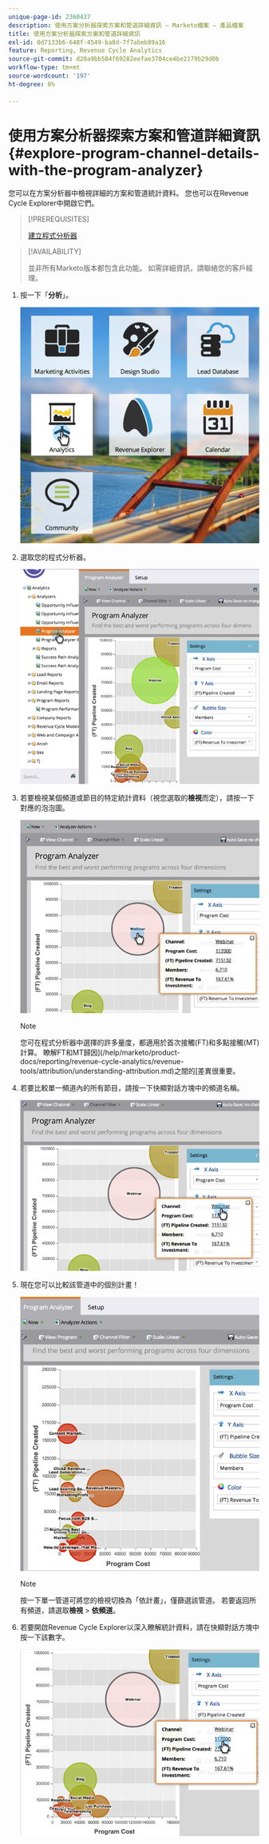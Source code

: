 ```yaml
---
unique-page-id: 2360437
description: 使用方案分析器探索方案和管道詳細資訊 — Marketo檔案 — 產品檔案
title: 使用方案分析器探索方案和管道詳細資訊
exl-id: 0d7133b6-648f-4549-ba8d-7f7abeb89a16
feature: Reporting, Revenue Cycle Analytics
source-git-commit: d20a9bb584f69282eefae3704ce4be2179b29d0b
workflow-type: tm+mt
source-wordcount: '197'
ht-degree: 0%

---
```


# 使用方案分析器探索方案和管道詳細資訊 {#explore-program-channel-details-with-the-program-analyzer}

您可以在方案分析器中檢視詳細的方案和管道統計資料。 您也可以在Revenue Cycle Explorer中開啟它們。

>[!PREREQUISITES]
>
>[建立程式分析器](/help/marketo/product-docs/reporting/revenue-cycle-analytics/program-analytics/create-a-program-analyzer.md)

>[!AVAILABILITY]
>
>並非所有Marketo版本都包含此功能。 如需詳細資訊，請聯絡您的客戶經理。

1. 按一下「**分析**」。

   ![](assets/image2015-4-28-12-3a54-3a47.png)

1. 選取您的程式分析器。

   ![](assets/image2015-4-28-12-3a56-3a46.png)

1. 若要檢視某個頻道或節目的特定統計資料（視您選取的&#x200B;**檢視**&#x200B;而定），請按一下對應的泡泡圖。

   ![](assets/image2015-4-28-12-3a57-3a14.png)

   >[!NOTE]
   >
   >您可在程式分析器中選擇的許多量度，都適用於首次接觸(FT)和多點接觸(MT)計算。 瞭解FT和MT歸因](/help/marketo/product-docs/reporting/revenue-cycle-analytics/revenue-tools/attribution/understanding-attribution.md)之間的[差異很重要。

1. 若要比較單一頻道內的所有節目，請按一下快顯對話方塊中的頻道名稱。

   ![](assets/image2015-4-28-12-3a59-3a36.png)

1. 現在您可以比較該管道中的個別計畫！

   ![](assets/image2015-4-28-13-3a0-3a14.png)

   >[!NOTE]
   >
   >按一下單一管道可將您的檢視切換為「依計畫」，僅篩選該管道。 若要返回所有頻道，請選取&#x200B;**檢視** > **依頻道**。

1. 若要開啟Revenue Cycle Explorer以深入瞭解統計資料，請在快顯對話方塊中按一下該數字。

   ![](assets/image2015-4-28-13-3a1-3a35.png)
